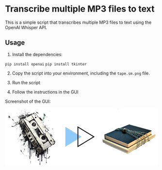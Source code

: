 # Transcribe multiple MP3 files to text

This is a simple script that transcribes multiple MP3 files to text using the OpenAI Whisper API.

## Usage

1. Install the dependencies:

`pip install openai`
`pip install tkinter`

2. Copy the script into your environment, including the `tape.sm.png` file.

3. Run the script

4. Follow the instructions in the GUI

Screenshot of the GUI:

![Screenshot of the GUI](https://github.com/HaroldMitts/transcriber/blob/main/tape.sm.png)